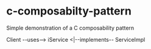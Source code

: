 # c-composabilty-pattern
Simple demonstration of a C composability pattern

Client --uses--> iService <|--implements-- ServiceImpl
